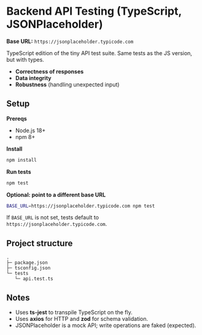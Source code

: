 # Backend API Testing (TypeScript, JSONPlaceholder)

**Base URL:** `https://jsonplaceholder.typicode.com`

TypeScript edition of the tiny API test suite. Same tests as the JS version, but with types.

- **Correctness of responses**
- **Data integrity**
- **Robustness** (handling unexpected input)

## Setup

**Prereqs**
- Node.js 18+
- npm 8+

**Install**
```bash
npm install
```

**Run tests**
```bash
npm test
```

**Optional: point to a different base URL**
```bash
BASE_URL=https://jsonplaceholder.typicode.com npm test
```
If `BASE_URL` is not set, tests default to `https://jsonplaceholder.typicode.com`.

## Project structure

```
.
├─ package.json
├─ tsconfig.json
└─ tests
   └─ api.test.ts
```

## Notes
- Uses **ts-jest** to transpile TypeScript on the fly.
- Uses **axios** for HTTP and **zod** for schema validation.
- JSONPlaceholder is a mock API; write operations are faked (expected).

